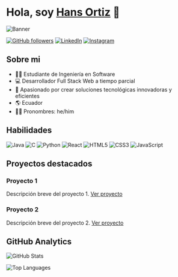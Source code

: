 # Hola, soy [Hans Ortiz](https://github.com/HansOr04) 👋

![Banner](https://via.placeholder.com/800x200)

[![GitHub followers](https://img.shields.io/github/followers/HansOr04?style=social)](https://github.com/HansOr04)
[![LinkedIn](https://img.shields.io/badge/LinkedIn-hans--ortiz-blue)](https://www.linkedin.com/in/hans-ortiz)
[![Instagram](https://img.shields.io/badge/Instagram-hans__ortiz__-E4405F)](https://www.instagram.com/hans_ortiz_)

## Sobre mi

- 👨‍🎓 Estudiante de Ingeniería en Software
- 💻 Desarrollador Full Stack Web a tiempo parcial
- 🌟 Apasionado por crear soluciones tecnológicas innovadoras y eficientes
- 🌎 Ecuador
- 🧑‍💻 Pronombres: he/him

## Habilidades

![Java](https://img.shields.io/badge/Java-007396?style=for-the-badge&logo=java&logoColor=white)
![C](https://img.shields.io/badge/C-00599C?style=for-the-badge&logo=c&logoColor=white)
![Python](https://img.shields.io/badge/Python-3776AB?style=for-the-badge&logo=python&logoColor=white)
![React](https://img.shields.io/badge/React-20232A?style=for-the-badge&logo=react&logoColor=61DAFB)
![HTML5](https://img.shields.io/badge/HTML5-E34F26?style=for-the-badge&logo=html5&logoColor=white)
![CSS3](https://img.shields.io/badge/CSS3-1572B6?style=for-the-badge&logo=css3&logoColor=white)
![JavaScript](https://img.shields.io/badge/JavaScript-F7DF1E?style=for-the-badge&logo=javascript&logoColor=black)

## Proyectos destacados

### Proyecto 1
Descripción breve del proyecto 1.
[Ver proyecto](#)

### Proyecto 2
Descripción breve del proyecto 2.
[Ver proyecto](#)

## GitHub Analytics

![GitHub Stats](https://github-readme-stats.vercel.app/api?username=HansOr04&show_icons=true&theme=radical)

![Top Languages](https://github-readme-stats.vercel.app/api/top-langs/?username=HansOr04&layout=compact&theme=radical)
